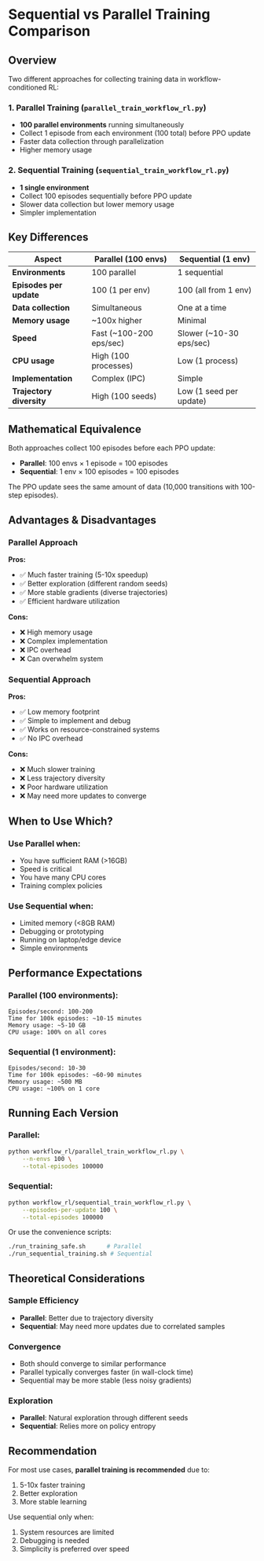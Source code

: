 # Sequential vs Parallel Training Comparison

## Overview

Two different approaches for collecting training data in workflow-conditioned RL:

### 1. **Parallel Training** (`parallel_train_workflow_rl.py`)
- **100 parallel environments** running simultaneously
- Collect 1 episode from each environment (100 total) before PPO update
- Faster data collection through parallelization
- Higher memory usage

### 2. **Sequential Training** (`sequential_train_workflow_rl.py`)
- **1 single environment**
- Collect 100 episodes sequentially before PPO update
- Slower data collection but lower memory usage
- Simpler implementation

## Key Differences

| Aspect | Parallel (100 envs) | Sequential (1 env) |
|--------|-------------------|-------------------|
| **Environments** | 100 parallel | 1 sequential |
| **Episodes per update** | 100 (1 per env) | 100 (all from 1 env) |
| **Data collection** | Simultaneous | One at a time |
| **Memory usage** | ~100x higher | Minimal |
| **Speed** | Fast (~100-200 eps/sec) | Slower (~10-30 eps/sec) |
| **CPU usage** | High (100 processes) | Low (1 process) |
| **Implementation** | Complex (IPC) | Simple |
| **Trajectory diversity** | High (100 seeds) | Low (1 seed per update) |

## Mathematical Equivalence

Both approaches collect 100 episodes before each PPO update:
- **Parallel**: 100 envs × 1 episode = 100 episodes
- **Sequential**: 1 env × 100 episodes = 100 episodes

The PPO update sees the same amount of data (10,000 transitions with 100-step episodes).

## Advantages & Disadvantages

### Parallel Approach
**Pros:**
- ✅ Much faster training (5-10x speedup)
- ✅ Better exploration (different random seeds)
- ✅ More stable gradients (diverse trajectories)
- ✅ Efficient hardware utilization

**Cons:**
- ❌ High memory usage
- ❌ Complex implementation
- ❌ IPC overhead
- ❌ Can overwhelm system

### Sequential Approach
**Pros:**
- ✅ Low memory footprint
- ✅ Simple to implement and debug
- ✅ Works on resource-constrained systems
- ✅ No IPC overhead

**Cons:**
- ❌ Much slower training
- ❌ Less trajectory diversity
- ❌ Poor hardware utilization
- ❌ May need more updates to converge

## When to Use Which?

### Use **Parallel** when:
- You have sufficient RAM (>16GB)
- Speed is critical
- You have many CPU cores
- Training complex policies

### Use **Sequential** when:
- Limited memory (<8GB RAM)
- Debugging or prototyping
- Running on laptop/edge device
- Simple environments

## Performance Expectations

### Parallel (100 environments):
```
Episodes/second: 100-200
Time for 100k episodes: ~10-15 minutes
Memory usage: ~5-10 GB
CPU usage: 100% on all cores
```

### Sequential (1 environment):
```
Episodes/second: 10-30
Time for 100k episodes: ~60-90 minutes
Memory usage: ~500 MB
CPU usage: ~100% on 1 core
```

## Running Each Version

### Parallel:
```bash
python workflow_rl/parallel_train_workflow_rl.py \
    --n-envs 100 \
    --total-episodes 100000
```

### Sequential:
```bash
python workflow_rl/sequential_train_workflow_rl.py \
    --episodes-per-update 100 \
    --total-episodes 100000
```

Or use the convenience scripts:
```bash
./run_training_safe.sh      # Parallel
./run_sequential_training.sh # Sequential
```

## Theoretical Considerations

### Sample Efficiency
- **Parallel**: Better due to trajectory diversity
- **Sequential**: May need more updates due to correlated samples

### Convergence
- Both should converge to similar performance
- Parallel typically converges faster (in wall-clock time)
- Sequential may be more stable (less noisy gradients)

### Exploration
- **Parallel**: Natural exploration through different seeds
- **Sequential**: Relies more on policy entropy

## Recommendation

For most use cases, **parallel training is recommended** due to:
1. 5-10x faster training
2. Better exploration
3. More stable learning

Use sequential only when:
1. System resources are limited
2. Debugging is needed
3. Simplicity is preferred over speed
